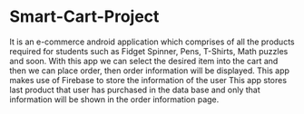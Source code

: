 # Smart-Cart-Project
It is an e-commerce android application which comprises of all the products required for students such as Fidget Spinner, Pens, T-Shirts, Math puzzles and soon. With this app we can select the desired item into the cart and then we can place order, then order information will be displayed.
This app makes use of Firebase to store the information of the user
This app stores last product that user has purchased in the data base and only that information will be shown in the order information page.

